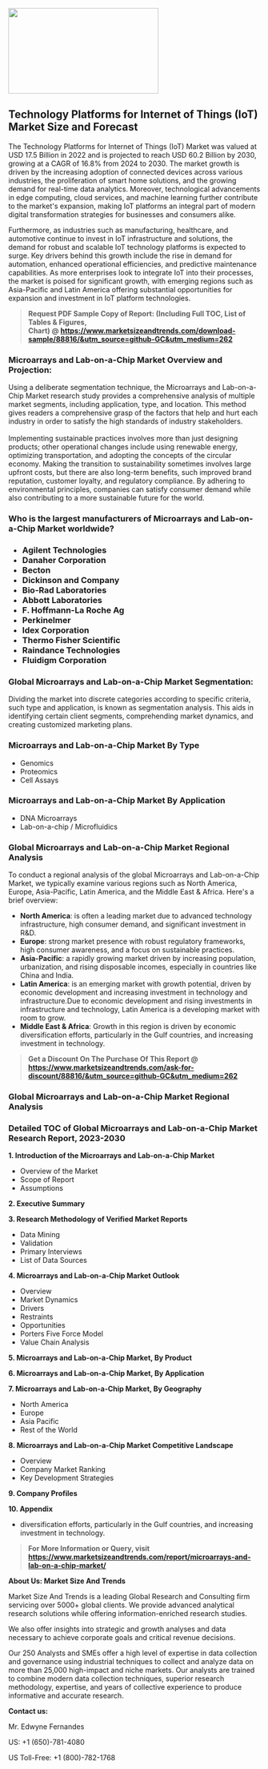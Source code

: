 <p><img class="alignnone size-medium wp-image-20088" src="https://ffe5etoiles.com/wp-content/uploads/2024/12/MST1-300x171.png" alt="" width="300" height="171" /></p><h2>Technology Platforms for Internet of Things (IoT) Market Size and Forecast</h2><p>The Technology Platforms for Internet of Things (IoT) Market was valued at USD 17.5 Billion in 2022 and is projected to reach USD 60.2 Billion by 2030, growing at a CAGR of 16.8% from 2024 to 2030. The market growth is driven by the increasing adoption of connected devices across various industries, the proliferation of smart home solutions, and the growing demand for real-time data analytics. Moreover, technological advancements in edge computing, cloud services, and machine learning further contribute to the market's expansion, making IoT platforms an integral part of modern digital transformation strategies for businesses and consumers alike.</p><p>Furthermore, as industries such as manufacturing, healthcare, and automotive continue to invest in IoT infrastructure and solutions, the demand for robust and scalable IoT technology platforms is expected to surge. Key drivers behind this growth include the rise in demand for automation, enhanced operational efficiencies, and predictive maintenance capabilities. As more enterprises look to integrate IoT into their processes, the market is poised for significant growth, with emerging regions such as Asia-Pacific and Latin America offering substantial opportunities for expansion and investment in IoT platform technologies.</p></p><blockquote id="" class=""><strong>Request PDF Sample Copy of Report: (Including Full TOC, List of Tables &amp; Figures, Chart)&nbsp;@&nbsp;<strong><a href="https://www.marketsizeandtrends.com/download-sample/88816/&utm_source=github-GC&utm_medium=262" target="_blank">https://www.marketsizeandtrends.com/download-sample/88816/&utm_source=github-GC&utm_medium=262</a></strong></strong></blockquote><h3 id="" class="">Microarrays and Lab-on-a-Chip Market&nbsp;Overview and Projection:</h3><p id="" class="">Using a deliberate segmentation technique, the Microarrays and Lab-on-a-Chip Market research study provides a comprehensive analysis of multiple market segments, including application, type, and location. This method gives readers a comprehensive grasp of the factors that help and hurt each industry in order to satisfy the high standards of industry stakeholders. <br /> <br />Implementing sustainable practices involves more than just designing products; other operational changes include using renewable energy, optimizing transportation, and adopting the concepts of the circular economy. Making the transition to sustainability sometimes involves large upfront costs, but there are also long-term benefits, such improved brand reputation, customer loyalty, and regulatory compliance. By adhering to environmental principles, companies can satisfy consumer demand while also contributing to a more sustainable future for the world.</p><h3 id="" class="">Who is the largest manufacturers of&nbsp;Microarrays and Lab-on-a-Chip Market worldwide?</h3><h3 class=""><p><ul><li>Agilent Technologies </li><li> Danaher Corporation </li><li> Becton </li><li> Dickinson and Company </li><li> Bio-Rad Laboratories </li><li> Abbott Laboratories </li><li> F. Hoffmann-La Roche Ag </li><li> Perkinelmer </li><li> Idex Corporation </li><li> Thermo Fisher Scientific </li><li> Raindance Technologies </li><li> Fluidigm Corporation</li></ul></p></h3><h3 id="" class="">Global&nbsp;Microarrays and Lab-on-a-Chip Market Segmentation:</h3><p id="" class="">Dividing the market into discrete categories according to specific criteria, such type and application, is known as segmentation analysis. This aids in identifying certain client segments, comprehending market dynamics, and creating customized marketing plans.</p><h3 id="" class="">Microarrays and Lab-on-a-Chip Market&nbsp;By Type</h3><p><p><ul><li>Genomics</li><li> Proteomics</li><li> Cell Assays</p></li></ul></p></p><h3 id="" class="">Microarrays and Lab-on-a-Chip Market&nbsp;By Application</h3><p class=""><p><ul><li>DNA Microarrays</li><li> Lab-on-a-chip / Microfluidics</li></ul></p></p><h3 id="" class="">Global Microarrays and Lab-on-a-Chip Market Regional Analysis</h3><p id="" class="">To conduct a regional analysis of the global Microarrays and Lab-on-a-Chip Market, we typically examine various regions such as North America, Europe, Asia-Pacific, Latin America, and the Middle East &amp; Africa. Here's a brief overview:</p><ul><li><strong>North America</strong>: is often a leading market due to advanced technology infrastructure, high consumer demand, and significant investment in R&amp;D.</li><li><strong>Europe</strong>: strong market presence with robust regulatory frameworks, high consumer awareness, and a focus on sustainable practices.</li><li><strong>Asia-Pacific</strong>: a rapidly growing market driven by increasing population, urbanization, and rising disposable incomes, especially in countries like China and India.</li><li><strong>Latin America</strong>: is an emerging market with growth potential, driven by economic development and increasing investment in technology and infrastructure.Due to economic development and rising investments in infrastructure and technology, Latin America is a developing market with room to grow.</li><li><strong>Middle East &amp; Africa</strong>: Growth in this region is driven by economic diversification efforts, particularly in the Gulf countries, and increasing investment in technology.</li></ul><blockquote id="" class=""><strong>Get a Discount On The Purchase Of This Report @ <strong><a href="https://www.marketsizeandtrends.com/ask-for-discount/88816/&utm_source=github-GC&utm_medium=262" target="_blank">https://www.marketsizeandtrends.com/ask-for-discount/88816/&utm_source=github-GC&utm_medium=262</a></strong></strong></blockquote><h3 id="" class="">Global Microarrays and Lab-on-a-Chip Market Regional Analysis</h3><h3 id="" class="">Detailed TOC of Global Microarrays and Lab-on-a-Chip Market Research Report, 2023-2030</h3><p id="" class=""><strong>1. Introduction of the Microarrays and Lab-on-a-Chip Market</strong></p><ul><li>Overview of the Market</li><li>Scope of Report</li><li>Assumptions</li></ul><p id="" class=""><strong>2. Executive Summary</strong></p><p id="" class=""><strong>3. Research Methodology of Verified Market Reports</strong></p><ul><li>Data Mining</li><li>Validation</li><li>Primary Interviews</li><li>List of Data Sources</li></ul><p id="" class=""><strong>4. Microarrays and Lab-on-a-Chip Market Outlook</strong></p><ul><li>Overview</li><li>Market Dynamics</li><li>Drivers</li><li>Restraints</li><li>Opportunities</li><li>Porters Five Force Model</li><li>Value Chain Analysis</li></ul><p id="" class=""><strong>5. Microarrays and Lab-on-a-Chip Market, By Product</strong></p><p id="" class=""><strong>6. Microarrays and Lab-on-a-Chip Market, By Application</strong></p><p id="" class=""><strong>7. Microarrays and Lab-on-a-Chip Market, By Geography</strong></p><ul><li>North America</li><li>Europe</li><li>Asia Pacific</li><li>Rest of the World</li></ul><p id="" class=""><strong>8. Microarrays and Lab-on-a-Chip Market Competitive Landscape</strong></p><ul><li>Overview</li><li>Company Market Ranking</li><li>Key Development Strategies</li></ul><p id="" class=""><strong>9. Company Profiles</strong></p><p id="" class=""><strong>10. Appendix</strong></p><ul><li>diversification efforts, particularly in the Gulf countries, and increasing investment in technology.</li></ul><blockquote id="" class=""><strong>For More Information or Query, visit <strong><strong><a href="https://www.marketsizeandtrends.com/report/microarrays-and-lab-on-a-chip-market/" target="_blank">https://www.marketsizeandtrends.com/report/microarrays-and-lab-on-a-chip-market/</a></strong></strong></strong></blockquote><p id="" class=""><strong>About Us: Market Size And Trends</strong></p><p id="" class="">Market Size And Trends is a leading Global Research and Consulting firm servicing over 5000+ global clients. We provide advanced analytical research solutions while offering information-enriched research studies.</p><p id="" class="">We also offer insights into strategic and growth analyses and data necessary to achieve corporate goals and critical revenue decisions.</p><p id="" class="">Our 250 Analysts and SMEs offer a high level of expertise in data collection and governance using industrial techniques to collect and analyze data on more than 25,000 high-impact and niche markets. Our analysts are trained to combine modern data collection techniques, superior research methodology, expertise, and years of collective experience to produce informative and accurate research.</p><p id="" class=""><strong>Contact us:</strong></p><p id="" class="">Mr. Edwyne Fernandes</p><p id="" class="">US: +1 (650)-781-4080</p><p id="" class="">US Toll-Free: +1 (800)-782-1768</p>

